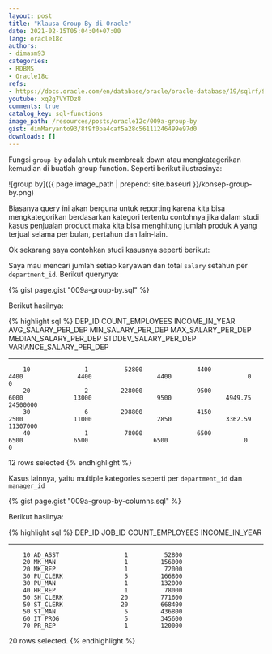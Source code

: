 ```yaml
---
layout: post
title: "Klausa Group By di Oracle"
date: 2021-02-15T05:04:04+07:00
lang: oracle18c
authors:
- dimasm93
categories:
- RDBMS
- Oracle18c
refs: 
- https://docs.oracle.com/en/database/oracle/oracle-database/19/sqlrf/SELECT.html#GUID-CFA006CA-6FF1-4972-821E-6996142A51C6
youtube: xq2g7VYTDz8
comments: true
catalog_key: sql-functions
image_path: /resources/posts/oracle12c/009a-group-by
gist: dimMaryanto93/8f9f0ba4caf5a28c56111246499e97d0
downloads: []
---
```


Fungsi `group by` adalah untuk membreak down atau mengkatagerikan kemudian di buatlah group function. Seperti berikut ilustrasinya:

<!--more-->

![group by]({{ page.image_path | prepend: site.baseurl }}/konsep-group-by.png)

Biasanya query ini akan berguna untuk reporting karena kita bisa mengkategorikan berdasarkan kategori tertentu contohnya jika dalam studi kasus penjualan product maka kita bisa menghitung jumlah produk A yang terjual selama per bulan, pertahun dan lain-lain. 

Ok sekarang saya contohkan studi kasusnya seperti berikut: 

Saya mau mencari jumlah setiap karyawan dan total `salary` setahun per `department_id`. Berikut querynya:

{% gist page.gist "009a-group-by.sql" %}

Berikut hasilnya:

{% highlight sql %}
    DEP_ID COUNT_EMPLOYEES INCOME_IN_YEAR AVG_SALARY_PER_DEP MIN_SALARY_PER_DEP MAX_SALARY_PER_DEP MEDIAN_SALARY_PER_DEP STDDEV_SALARY_PER_DEP VARIANCE_SALARY_PER_DEP
---------- --------------- -------------- ------------------ ------------------ ------------------ --------------------- --------------------- -----------------------
        10               1          52800               4400               4400               4400                  4400                     0                       0
        20               2         228000               9500               6000              13000                  9500               4949.75                24500000
        30               6         298800               4150               2500              11000                  2850               3362.59                11307000
        40               1          78000               6500               6500              6500                  6500                     0                        0

12 rows selected
{% endhighlight %}

Kasus lainnya, yaitu multiple kategories seperti per `department_id` dan `manager_id`

{% gist page.gist "009a-group-by-columns.sql" %}

Berikut hasilnya:

{% highlight sql %}
    DEP_ID JOB_ID     COUNT_EMPLOYEES INCOME_IN_YEAR
---------- ---------- --------------- --------------
        10 AD_ASST                  1          52800
        20 MK_MAN                   1         156000
        20 MK_REP                   1          72000
        30 PU_CLERK                 5         166800
        30 PU_MAN                   1         132000
        40 HR_REP                   1          78000
        50 SH_CLERK                20         771600
        50 ST_CLERK                20         668400
        50 ST_MAN                   5         436800
        60 IT_PROG                  5         345600
        70 PR_REP                   1         120000

20 rows selected.
{% endhighlight %}
